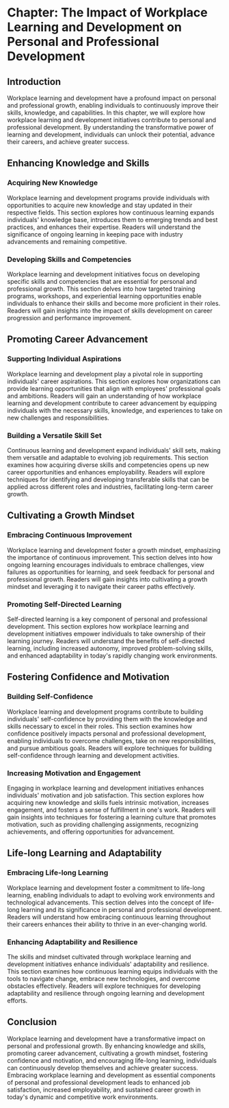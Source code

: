 Chapter: The Impact of Workplace Learning and Development on Personal and Professional Development
==================================================================================================

Introduction
------------

Workplace learning and development have a profound impact on personal and professional growth, enabling individuals to continuously improve their skills, knowledge, and capabilities. In this chapter, we will explore how workplace learning and development initiatives contribute to personal and professional development. By understanding the transformative power of learning and development, individuals can unlock their potential, advance their careers, and achieve greater success.

Enhancing Knowledge and Skills
------------------------------

### Acquiring New Knowledge

Workplace learning and development programs provide individuals with opportunities to acquire new knowledge and stay updated in their respective fields. This section explores how continuous learning expands individuals' knowledge base, introduces them to emerging trends and best practices, and enhances their expertise. Readers will understand the significance of ongoing learning in keeping pace with industry advancements and remaining competitive.

### Developing Skills and Competencies

Workplace learning and development initiatives focus on developing specific skills and competencies that are essential for personal and professional growth. This section delves into how targeted training programs, workshops, and experiential learning opportunities enable individuals to enhance their skills and become more proficient in their roles. Readers will gain insights into the impact of skills development on career progression and performance improvement.

Promoting Career Advancement
----------------------------

### Supporting Individual Aspirations

Workplace learning and development play a pivotal role in supporting individuals' career aspirations. This section explores how organizations can provide learning opportunities that align with employees' professional goals and ambitions. Readers will gain an understanding of how workplace learning and development contribute to career advancement by equipping individuals with the necessary skills, knowledge, and experiences to take on new challenges and responsibilities.

### Building a Versatile Skill Set

Continuous learning and development expand individuals' skill sets, making them versatile and adaptable to evolving job requirements. This section examines how acquiring diverse skills and competencies opens up new career opportunities and enhances employability. Readers will explore techniques for identifying and developing transferable skills that can be applied across different roles and industries, facilitating long-term career growth.

Cultivating a Growth Mindset
----------------------------

### Embracing Continuous Improvement

Workplace learning and development foster a growth mindset, emphasizing the importance of continuous improvement. This section delves into how ongoing learning encourages individuals to embrace challenges, view failures as opportunities for learning, and seek feedback for personal and professional growth. Readers will gain insights into cultivating a growth mindset and leveraging it to navigate their career paths effectively.

### Promoting Self-Directed Learning

Self-directed learning is a key component of personal and professional development. This section explores how workplace learning and development initiatives empower individuals to take ownership of their learning journey. Readers will understand the benefits of self-directed learning, including increased autonomy, improved problem-solving skills, and enhanced adaptability in today's rapidly changing work environments.

Fostering Confidence and Motivation
-----------------------------------

### Building Self-Confidence

Workplace learning and development programs contribute to building individuals' self-confidence by providing them with the knowledge and skills necessary to excel in their roles. This section examines how confidence positively impacts personal and professional development, enabling individuals to overcome challenges, take on new responsibilities, and pursue ambitious goals. Readers will explore techniques for building self-confidence through learning and development activities.

### Increasing Motivation and Engagement

Engaging in workplace learning and development initiatives enhances individuals' motivation and job satisfaction. This section explores how acquiring new knowledge and skills fuels intrinsic motivation, increases engagement, and fosters a sense of fulfillment in one's work. Readers will gain insights into techniques for fostering a learning culture that promotes motivation, such as providing challenging assignments, recognizing achievements, and offering opportunities for advancement.

Life-long Learning and Adaptability
-----------------------------------

### Embracing Life-long Learning

Workplace learning and development foster a commitment to life-long learning, enabling individuals to adapt to evolving work environments and technological advancements. This section delves into the concept of life-long learning and its significance in personal and professional development. Readers will understand how embracing continuous learning throughout their careers enhances their ability to thrive in an ever-changing world.

### Enhancing Adaptability and Resilience

The skills and mindset cultivated through workplace learning and development initiatives enhance individuals' adaptability and resilience. This section examines how continuous learning equips individuals with the tools to navigate change, embrace new technologies, and overcome obstacles effectively. Readers will explore techniques for developing adaptability and resilience through ongoing learning and development efforts.

Conclusion
----------

Workplace learning and development have a transformative impact on personal and professional growth. By enhancing knowledge and skills, promoting career advancement, cultivating a growth mindset, fostering confidence and motivation, and encouraging life-long learning, individuals can continuously develop themselves and achieve greater success. Embracing workplace learning and development as essential components of personal and professional development leads to enhanced job satisfaction, increased employability, and sustained career growth in today's dynamic and competitive work environments.
